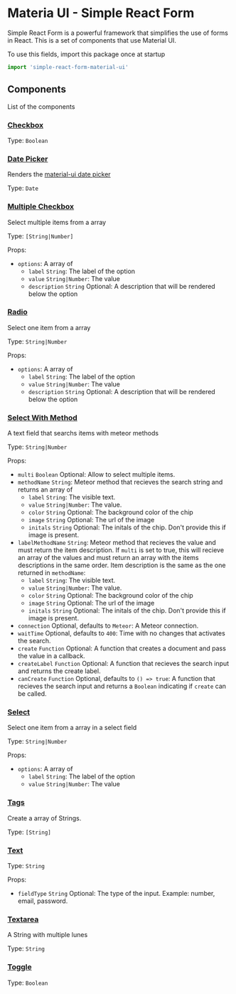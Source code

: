 # Materia UI - Simple React Form

Simple React Form is a powerful framework that simplifies the use of forms in React. This is a set of components that use Material UI.

To use this fields, import this package once at startup

```js
import 'simple-react-form-material-ui'
```

## Components

List of the components

### [Checkbox](https://github.com/nicolaslopezj/simple-react-form-material-ui/blob/master/src/fields/checkbox.jsx)

Type: ```Boolean```

### [Date Picker](https://github.com/nicolaslopezj/simple-react-form-material-ui/blob/master/src/fields/date-picker.jsx)

Renders the [material-ui date picker](http://www.material-ui.com/#/components/date-picker)

Type: ```Date```

### [Multiple Checkbox](https://github.com/nicolaslopezj/simple-react-form-material-ui/blob/master/src/fields/multiple-checkbox.jsx)

Select multiple items from a array

Type: ```[String|Number]```

Props:
- ```options```: A array of
  - ```label``` ```String```: The label of the option
  - ```value``` ```String|Number```: The value
  - ```description``` ```String``` Optional: A description that will be rendered below the option

### [Radio](https://github.com/nicolaslopezj/simple-react-form-material-ui/blob/master/src/fields/radio.jsx)

Select one item from a array

Type: ```String|Number```

Props:
- ```options```: A array of
  - ```label``` ```String```: The label of the option
  - ```value``` ```String|Number```: The value
  - ```description``` ```String``` Optional: A description that will be rendered below the option

### [Select With Method](https://github.com/nicolaslopezj/simple-react-form-material-ui/blob/master/src/fields/select-with-method.jsx)

A text field that searchs items with meteor methods

Type: ```String|Number```

Props:
- ```multi``` ```Boolean``` Optional: Allow to select multiple items.
- ```methodName``` ```String```: Meteor method that recieves the search string and returns an array of
  - ```label``` ```String```: The visible text.
  - ```value``` ```String|Number```: The value.
  - ```color``` ```String``` Optional: The background color of the chip
  - ```image``` ```String``` Optional: The url of the image
  - ```initals``` ```String``` Optional: The initals of the chip. Don't provide this if image is present.
- ```labelMethodName``` ```String```: Meteor method that recieves the value and must return the item description. If ```multi``` is set to true, this will recieve an array of the values and must return an array with the items descriptions in the same order. Item description is the same as the one returned in ```methodName```:
  - ```label``` ```String```: The visible text.
  - ```value``` ```String|Number```: The value.
  - ```color``` ```String``` Optional: The background color of the chip
  - ```image``` ```String``` Optional: The url of the image
  - ```initals``` ```String``` Optional: The initals of the chip. Don't provide this if image is present.
- ```connection``` Optional, defaults to ```Meteor```: A Meteor connection.
- ```waitTime``` Optional, defaults to ```400```: Time with no changes that activates the search.
- ```create``` ```Function``` Optional: A function that creates a document and pass the value in a callback.
- ```createLabel``` ```Function``` Optional: A function that recieves the search input and returns the create label.
- ```canCreate``` ```Function``` Optional, defaults to ```() => true```: A function that recieves the search input and returns a ```Boolean``` indicating if ```create``` can be called.

### [Select](https://github.com/nicolaslopezj/simple-react-form-material-ui/blob/master/src/fields/select.jsx)

Select one item from a array in a select field

Type: ```String|Number```

Props:
- ```options```: A array of
  - ```label``` ```String```: The label of the option
  - ```value``` ```String|Number```: The value

### [Tags](https://github.com/nicolaslopezj/simple-react-form-material-ui/blob/master/src/fields/tags.jsx)

Create a array of Strings.

Type: ```[String]```

### [Text](https://github.com/nicolaslopezj/simple-react-form-material-ui/blob/master/src/fields/text-field.jsx)

Type: ```String```

Props:
- ```fieldType``` ```String``` Optional: The type of the input. Example: number, email, password.

### [Textarea](https://github.com/nicolaslopezj/simple-react-form-material-ui/blob/master/src/fields/textarea.jsx)

A String with multiple lunes

Type: ```String```

### [Toggle](https://github.com/nicolaslopezj/simple-react-form-material-ui/blob/master/src/fields/toggle.jsx)

Type: ```Boolean```
